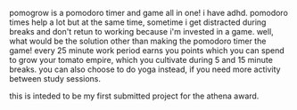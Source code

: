 pomogrow is a pomodoro timer and game all in one!
i have adhd. pomodoro times help a lot but at the same time, sometime i get distracted during breaks and don't retun to working because i'm invested in a game.
well, what would be the solution other than making the pomodoro timer the game! 
every 25 minute work period earns you points which you can spend to grow your tomato empire, which you cultivate during 5 and 15 minute breaks.
you can also choose to do yoga instead, if you need more activity between study sessions.

this is inteded to be my first submitted project for the athena award.
